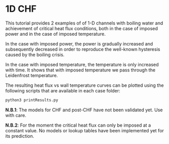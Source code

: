 # 1D CHF

This tutorial provides 2 examples of of 1-D channels with boiling water and
achievement of critical heat flux conditions, both in the case of imposed power
and in the case of imposed temperature.

In the case with imposed power, the power is gradually increased and subsequently
decreased in order to reproduce the well-known hysteresis caused by the
boiling crisis.

In the case with imposed temperature, the temperature is only increased with
time. It shows that with imposed temperature we pass through the Leidenfrost
temperature.

The resulting heat flux vs wall temperature curves can be plotted using the following scripts that are available in each case folder:
``` bash
python3 printResults.py
```

**N.B.1**: The models for CHF and post-CHF have not been validated yet. Use
with care.

**N.B.2**: For the moment the critical heat flux can only be imposed at a
constant value. No models or lookup tables have been implemented yet for its
prediction.
